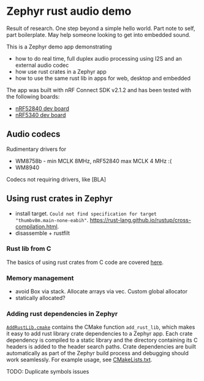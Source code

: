 

# Zephyr rust audio demo

Result of research. One step beyond a simple hello world.
Part note to self, part boilerplate. May help someone looking to get into embedded sound.

This is a Zephyr demo app demonstrating

* how to do real time, full duplex audio processing using I2S and an external audio codec
* how use rust crates in a Zephyr app
* how to use the same rust lib in apps for web, desktop and embedded

The app was built with nRF Connect SDK v2.1.2 and has been tested with the following boards:

* [nRF52840 dev board]()
* [nRF5340 dev board]()


## Audio codecs

Rudimentary drivers for

* WM8758b - min MCLK 8MHz, nRF52840 max MCLK 4 MHz :(
* WM8940

Codecs not requiring drivers, like [BLA]

## Using rust crates in Zephyr

* install target. `Could not find specification for target "thumbv8m.main-none-eabih"`. https://rust-lang.github.io/rustup/cross-compilation.html.
* disassemble + rustfilt

### Rust lib from C

The basics of using rust crates from C code are covered [here](https://docs.rust-embedded.org/book/interoperability/rust-with-c.html).

### Memory management

* avoid Box via stack. Allocate arrays via vec. Custom global allocator
* statically allocated?


### Adding rust dependencies in Zephyr

[`AddRustLib.cmake`](AddRustLib.cmake) contains the CMake function `add_rust_lib`, which makes it easy to add rust library crate dependencies to a Zephyr app. Each crate dependency is compiled to a static library and the directory containing its C headers is added to the header search paths. Crate dependencies are built automatically as part of the Zephyr build process and debugging should work seamlessly. For example usage, see [CMakeLists.txt](CMakeLists.txt).

TODO: Duplicate symbols issues
